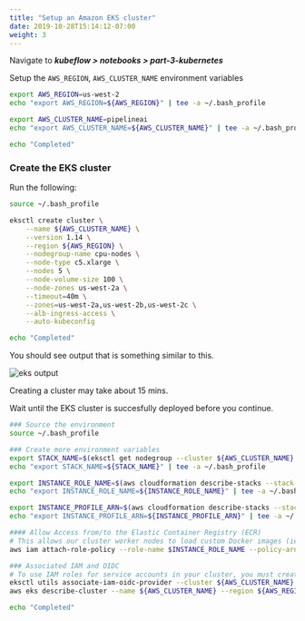 ```yaml
---
title: "Setup an Amazon EKS cluster"
date: 2019-10-28T15:14:12-07:00
weight: 3
---
```


Navigate to ***kubeflow > notebooks > part-3-kubernetes***

Setup the `AWS_REGION`, `AWS_CLUSTER_NAME` environment variables
```bash
export AWS_REGION=us-west-2
echo "export AWS_REGION=${AWS_REGION}" | tee -a ~/.bash_profile

export AWS_CLUSTER_NAME=pipelineai
echo "export AWS_CLUSTER_NAME=${AWS_CLUSTER_NAME}" | tee -a ~/.bash_profile

echo "Completed"

```

### Create the EKS cluster
Run the following:
```bash
source ~/.bash_profile

eksctl create cluster \
    --name ${AWS_CLUSTER_NAME} \
    --version 1.14 \
    --region ${AWS_REGION} \
    --nodegroup-name cpu-nodes \
    --node-type c5.xlarge \
    --nodes 5 \
    --node-volume-size 100 \
    --node-zones us-west-2a \
    --timeout=40m \
    --zones=us-west-2a,us-west-2b,us-west-2c \
    --alb-ingress-access \
    --auto-kubeconfig

echo "Completed"

```

You should see output that is something similar to this.

![eks output](/images/eks/eksctl_launch.png)

Creating a cluster may take about 15 mins. 

Wait until the EKS cluster is succesfully deployed before you continue.

```bash
### Source the environment
source ~/.bash_profile

### Create more environment variables
export STACK_NAME=$(eksctl get nodegroup --cluster ${AWS_CLUSTER_NAME} -o json | jq -r '.[].StackName')
echo "export STACK_NAME=${STACK_NAME}" | tee -a ~/.bash_profile

export INSTANCE_ROLE_NAME=$(aws cloudformation describe-stacks --stack-name $STACK_NAME --output text --query "Stacks[0].Outputs[1].OutputValue" | sed -e 's/.*\///g')
echo "export INSTANCE_ROLE_NAME=${INSTANCE_ROLE_NAME}" | tee -a ~/.bash_profile

export INSTANCE_PROFILE_ARN=$(aws cloudformation describe-stacks --stack-name $STACK_NAME | jq -r '.Stacks[].Outputs[] | select(.OutputKey=="InstanceProfileARN") | .OutputValue')
echo "export INSTANCE_PROFILE_ARN=${INSTANCE_PROFILE_ARN}" | tee -a ~/.bash_profile

#### Allow Access from/to the Elastic Container Registry (ECR)
# This allows our cluster worker nodes to load custom Docker images (ie. models) from ECR.  We will load these custom Docker images in a later section. 
aws iam attach-role-policy --role-name $INSTANCE_ROLE_NAME --policy-arn arn:aws:iam::aws:policy/AmazonEC2ContainerRegistryFullAccess

### Associated IAM and OIDC
# To use IAM roles for service accounts in your cluster, you must create an OIDC identity provider in the IAM console.  See https://docs.aws.amazon.com/eks/latest/userguide/enable-iam-roles-for-service-accounts.html for more info.
eksctl utils associate-iam-oidc-provider --cluster ${AWS_CLUSTER_NAME} --approve
aws eks describe-cluster --name ${AWS_CLUSTER_NAME} --region ${AWS_REGION} --query "cluster.identity.oidc.issuer" --output text

echo "Completed"

```
